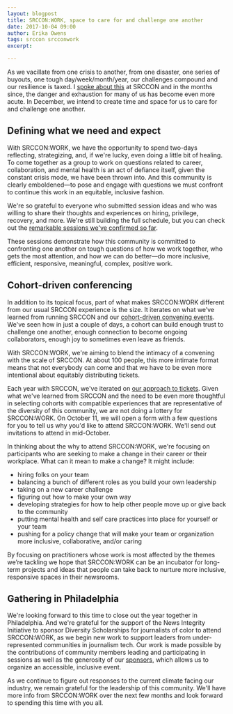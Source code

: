 ```yaml
---
layout: blogpost
title: SRCCON:WORK, space to care for and challenge one another
date: 2017-10-04 09:00
author: Erika Owens
tags: srccon srcconwork
excerpt: 

---
```


As we vacillate from one crisis to another, from one disaster, one series of buyouts, one tough day/week/month/year, our challenges compound and our resilience is taxed. I [spoke about this](https://source.opennews.org/articles/acknowledging-our-full-selves/) at SRCCON and in the months since, the danger and exhaustion for many of us has become even more acute. In December, we intend to create time and space for us to care for and challenge one another.

## Defining what we need and expect
With SRCCON:WORK, we have the opportunity to spend two-days reflecting, strategizing, and, if we're lucky, even doing a little bit of healing. To come together as a group to work on questions related to career, collaboration, and mental health is an act of defiance itself, given the constant crisis mode, we have been thrown into. And this community is clearly emboldened—to pose and engage with questions we must confront to continue this work in an equitable, inclusive fashion.

We're so grateful to everyone who submitted session ideas and who was willing to share their thoughts and experiences on hiring, privilege, recovery, and more. We're still building the full schedule, but you can check out the [remarkable sessions we've confirmed so far](https://work.srccon.org/sessions).

These sessions demonstrate how this community is committed to confronting one another on tough questions of how we work together, who gets the most attention, and how we can do better—do more inclusive, efficient, responsive, meaningful, complex, positive work.

## Cohort-driven conferencing

In addition to its topical focus, part of what makes SRCCON:WORK different from our usual SRCCON experience is the size. It iterates on what we’ve learned from running SRCCON and our [cohort-driven convening events](https://opennews.org/what/conferences/convenings/). We've seen how in just a couple of days, a cohort can build enough trust to challenge one another, enough connection to become ongoing collaborators, enough joy to sometimes even leave as friends.

With SRCCON:WORK, we're aiming to blend the intimacy of a convening with the scale of SRCCON. At about 100 people, this more intimate format means that not everybody can come and that we have to be even more intentional about equitably distributing tickets. 

Each year with SRCCON, we've iterated on [our approach to tickets](https://opennews.org/blog/srccon-lottery/). Given what we've learned from SRCCON and the need to be even more thoughtful in selecting cohorts with compatible experiences that are representative of the diversity of this community, we are not doing a lottery for SRCCON:WORK. On October 11, we will open a form with a few questions for you to tell us why you'd like to attend SRCCON:WORK. We'll send out invitations to attend in mid-October.

In thinking about the why to attend SRCCON:WORK, we're focusing on participants who are seeking to make a change in their career or their workplace. What can it mean to make a change? It might include:

- hiring folks on your team
- balancing a bunch of different roles as you build your own leadership
- taking on a new career challenge
- figuring out how to make your own way
- developing strategies for how to help other people move up or give back to the community
- putting mental health and self care practices into place for  yourself or your team
- pushing for a policy change that will make your team or organization more inclusive, collaborative, and/or caring 

By focusing on practitioners whose work is most affected by the themes we’re tackling we hope that SRCCON:WORK can be an incubator for long-term projects and ideas that people can take back to nurture more inclusive, responsive spaces in their newsrooms.

## Gathering in Philadelphia
We're looking forward to this time to close out the year together in Philadelphia. And we're grateful for the support of the News Integrity Initiative to sponsor Diversity Scholarships for journalists of color to attend SRCCON:WORK, as we begin new work to support leaders from under-represented communities in journalism tech. Our work is made possible by the contributions of community members leading and participating in sessions as well as the generosity of our [sponsors](https://work.srccon.org/sponsors/), which allows us to organize an accessible, inclusive event.

As we continue to figure out responses to the current climate facing our industry, we remain grateful for the leadership of this community. We'll have more info from SRCCON:WORK over the next few months and look forward to spending this time with you all.